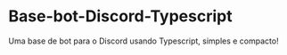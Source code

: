 # Base-bot-Discord-Typescript
Uma base de bot para o Discord usando Typescript, simples e compacto!
